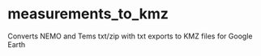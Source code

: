 # measurements_to_kmz

Converts NEMO and Tems txt/zip with txt exports to KMZ files for Google Earth
